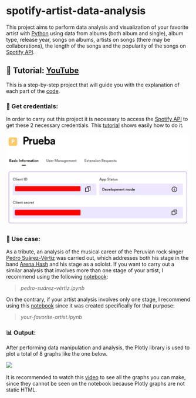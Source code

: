 # spotify-artist-data-analysis


This project aims to perform data analysis and visualization of your favorite artist with [Python](https://www.python.org/) using data from albums (both album and single), album type, release year, songs on albums, artists on songs (there may be collaborations), the length of the songs and the popularity of the songs on [Spotify API](https://developer.spotify.com/).

## 🎥 Tutorial: [YouTube](https://youtu.be/AUzmhBq0Mc0)

This is a step-by-step project that will guide you with the explanation of each part of the [code](https://github.com/Sandreke/spotify-artist-data-analysis/blob/main/pedro-su%C3%A1rez-v%C3%A9rtiz.ipynb).

### 🔑 Get credentials: 

In order to carry out this project it is necessary to access the [Spotify API](https://developer.spotify.com/) to get these 2 necessary credentials. This [tutorial](https://youtu.be/j4J7B1C3G0U) shows easily how to do it. 

<img src="https://raw.githubusercontent.com/Sandreke/spotify-artist-data-analysis/main/Resources/Spotify_Credentials.png" width="500">

### 🔎 Use case: 

As a tribute, an analysis of the musical career of the Peruvian rock singer [Pedro Suárez-Vértiz](https://es.wikipedia.org/wiki/Pedro_Su%C3%A1rez-V%C3%A9rtiz) was carried out, which addresses both his stage in the band [Arena Hash](https://es.wikipedia.org/wiki/Arena_Hash) and his stage as a soloist. If you want to carry out a similar analysis that involves more than one stage of your artist, I recommend using the following [notebook](https://github.com/Sandreke/spotify-artist-data-analysis/blob/main/pedro-su%C3%A1rez-v%C3%A9rtiz.ipynb):

> *pedro-suárez-vértiz.ipynb*

On the contrary, if your artist analysis involves only one stage, I recommend using this [notebook](https://github.com/Sandreke/spotify-artist-data-analysis/blob/main/your-favorite-artist.ipynb) since it was created specifically for that purpose:

> *your-favorite-artist.ipynb*

### 📊 Output: 

After performing data manipulation and analysis, the Plotly library is used to plot a total of 8 graphs like the one below.

<img src="https://raw.githubusercontent.com/Sandreke/random-things/main/YT%20(30).png?token=GHSAT0AAAAAACMNFSCWYRITTPMZ7P63JP7CZOAIPWQ" width="500">

It is recommended to watch this [video](https://youtu.be/AUzmhBq0Mc0) to see all the graphs you can make, since they cannot be seen on the notebook because Plotly graphs are not static HTML.
